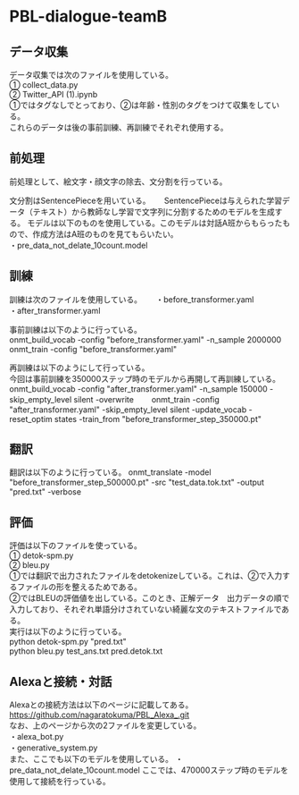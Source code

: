 # PBL-dialogue-teamB 

## データ収集
データ収集では次のファイルを使用している。  
  ① collect_data.py  
  ② Twitter_API (1).ipynb  
①ではタグなしでとっており、②は年齢・性別のタグをつけて収集をしている。  
これらのデータは後の事前訓練、再訓練でそれぞれ使用する。  



## 前処理
前処理として、絵文字・顔文字の除去、文分割を行っている。  


文分割はSentencePieceを用いている。　　
SentencePieceは与えられた学習データ（テキスト）から教師なし学習で文字列に分割するためのモデルを生成する。 
モデルは以下のものを使用している。このモデルは対話A班からもらったもので、作成方法はA班のものを見てもらいたい。  
・pre_data_not_delate_10count.model  



## 訓練
訓練は次のファイルを使用している。　　
  ・before_transformer.yaml  
  ・after_transformer.yaml  

事前訓練は以下のように行っている。  
onmt_build_vocab -config "before_transformer.yaml" -n_sample 2000000  
onmt_train -config "before_transformer.yaml"   

再訓練は以下のようにして行っている。  
今回は事前訓練を350000ステップ時のモデルから再開して再訓練している。  
onmt_build_vocab -config "after_transformer.yaml" -n_sample 150000 -skip_empty_level silent -overwrite　　
onmt_train -config "after_transformer.yaml" -skip_empty_level silent -update_vocab -reset_optim states -train_from "before_transformer_step_350000.pt"  

## 翻訳
翻訳は以下のように行っている。
onmt_translate -model "before_transformer_step_500000.pt" -src "test_data.tok.txt" -output "pred.txt"  -verbose  



## 評価
評価は以下のファイルを使っている。  
  ① detok-spm.py  
  ② bleu.py  
①では翻訳で出力されたファイルをdetokenizeしている。これは、②で入力するファイルの形を整えるためである。  
②ではBLEUの評価値を出している。このとき、正解データ　出力データの順で入力しており、それぞれ単語分けされていない綺麗な文のテキストファイルである。  
実行は以下のように行っている。  
python detok-spm.py "pred.txt"  
python bleu.py test_ans.txt pred.detok.txt  



## Alexaと接続・対話
Alexaとの接続方法は以下のページに記載してある。  
https://github.com/nagaratokuma/PBL_Alexa_.git  
なお、上のページから次の2ファイルを変更している。  
  ・alexa_bot.py  
  ・generative_system.py  
また、ここでも以下のモデルを使用している。
  ・pre_data_not_delate_10count.model 
ここでは、470000ステップ時のモデルを使用して接続を行っている。
